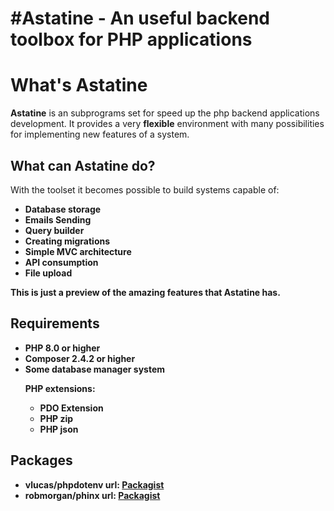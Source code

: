 # #Astatine - An useful backend toolbox for PHP applications


# What's Astatine
**Astatine** is an subprograms set for speed up the php backend applications development. It provides a very **flexible** environment with many possibilities for implementing new features of a system.

## What can Astatine do?
<span>With the toolset it becomes possible to build systems capable of:</span>
<ul>
<li><b>Database storage</b></li>
<li><b>Emails Sending</b></li>
<li><b>Query builder<b></li>
<li><b>Creating migrations</b></li>
<li><b>Simple MVC architecture</b></li>
<li><b>API consumption</b></li>
<li><b>File upload</b></li>
</ul>
<span>This is just a preview of the amazing features that Astatine has.</span>

## Requirements
<ul>
<li><b>PHP 8.0 or higher<b></li>
<li><b>Composer 2.4.2 or higher</b></li>
<li>Some database manager system</li>

<b>PHP extensions:</b>

<ul>
<li>PDO Extension</li>
<li>PHP zip</li>
<li>PHP json</li>
</ul>

</ul>

## Packages
<ul>
<li><b>vlucas/phpdotenv</b> url: <a href="https://packagist.org/packages/vlucas/phpdotenv">Packagist</a></li>
<li><b>robmorgan/phinx</b> url: <a href="https://packagist.org/packages/robmorgan/phinx">Packagist</a></li>
</ul>